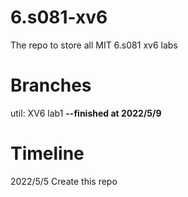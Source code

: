 # 6.s081-xv6
The repo to store all MIT 6.s081 xv6 labs

# Branches
util: XV6 lab1 **--finished at 2022/5/9**

# Timeline
2022/5/5 Create this repo
